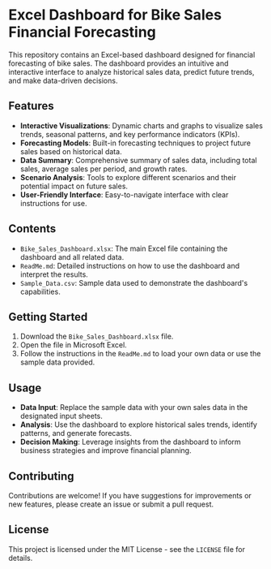 
# Excel Dashboard for Bike Sales Financial Forecasting

This repository contains an Excel-based dashboard designed for financial forecasting of bike sales. The dashboard provides an intuitive and interactive interface to analyze historical sales data, predict future trends, and make data-driven decisions.

## Features

- **Interactive Visualizations**: Dynamic charts and graphs to visualize sales trends, seasonal patterns, and key performance indicators (KPIs).
- **Forecasting Models**: Built-in forecasting techniques to project future sales based on historical data.
- **Data Summary**: Comprehensive summary of sales data, including total sales, average sales per period, and growth rates.
- **Scenario Analysis**: Tools to explore different scenarios and their potential impact on future sales.
- **User-Friendly Interface**: Easy-to-navigate interface with clear instructions for use.

## Contents

- `Bike_Sales_Dashboard.xlsx`: The main Excel file containing the dashboard and all related data.
- `ReadMe.md`: Detailed instructions on how to use the dashboard and interpret the results.
- `Sample_Data.csv`: Sample data used to demonstrate the dashboard's capabilities.

## Getting Started

1. Download the `Bike_Sales_Dashboard.xlsx` file.
2. Open the file in Microsoft Excel.
3. Follow the instructions in the `ReadMe.md` to load your own data or use the sample data provided.

## Usage

- **Data Input**: Replace the sample data with your own sales data in the designated input sheets.
- **Analysis**: Use the dashboard to explore historical sales trends, identify patterns, and generate forecasts.
- **Decision Making**: Leverage insights from the dashboard to inform business strategies and improve financial planning.

## Contributing

Contributions are welcome! If you have suggestions for improvements or new features, please create an issue or submit a pull request.

## License

This project is licensed under the MIT License - see the `LICENSE` file for details.

